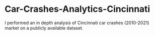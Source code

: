 # Car-Crashes-Analytics-Cincinnati
I performed an in depth analysis of Cincinnati car crashes (2010-2021)  market on a publicly available dataset.
